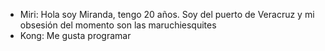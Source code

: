 - Miri: Hola soy Miranda, tengo 20 años. Soy del puerto de Veracruz y mi obsesión del momento son las maruchiesquites
- Kong: Me gusta programar
